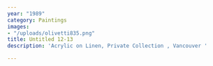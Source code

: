 ```yaml
---
year: "1989"
category: Paintings
images:
- "/uploads/olivetti835.png"
title: Untitled 12-13
description: 'Acrylic on Linen, Private Collection , Vancouver '

---
```

